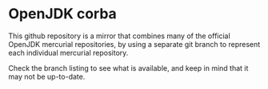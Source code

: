 # OpenJDK corba

This github repository is a mirror that combines many of the official
OpenJDK mercurial repositories, by using a separate git branch to
represent each individual mercurial repository.

Check the branch listing to see what is available, and keep in mind
that it may not be up-to-date.
